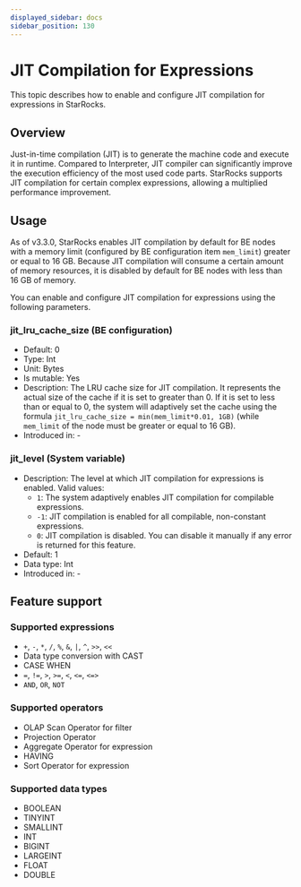 ```yaml
---
displayed_sidebar: docs
sidebar_position: 130
---
```


# JIT Compilation for Expressions

This topic describes how to enable and configure JIT compilation for expressions in StarRocks.

## Overview

Just-in-time compilation (JIT) is to generate the machine code and execute it in runtime. Compared to Interpreter, JIT compiler can significantly improve the execution efficiency of the most used code parts. StarRocks supports JIT compilation for certain complex expressions, allowing a multiplied performance improvement.

## Usage

As of v3.3.0, StarRocks enables JIT compilation by default for BE nodes with a memory limit (configured by BE configuration item `mem_limit`) greater or equal to 16 GB. Because JIT compilation will consume a certain amount of memory resources, it is disabled by default for BE nodes with less than 16 GB of memory.

You can enable and configure JIT compilation for expressions using the following parameters.

### jit_lru_cache_size (BE configuration)

- Default: 0
- Type: Int
- Unit: Bytes
- Is mutable: Yes
- Description: The LRU cache size for JIT compilation. It represents the actual size of the cache if it is set to greater than 0. If it is set to less than or equal to 0, the system will adaptively set the cache using the formula `jit_lru_cache_size = min(mem_limit*0.01, 1GB)` (while `mem_limit` of the node must be greater or equal to 16 GB).
- Introduced in: -

### jit_level  (System variable)

- Description: The level at which JIT compilation for expressions is enabled. Valid values:
  - `1`: The system adaptively enables JIT compilation for compilable expressions.
  - `-1`: JIT compilation is enabled for all compilable, non-constant expressions.
  - `0`: JIT compilation is disabled. You can disable it manually if any error is returned for this feature.
- Default: 1
- Data type: Int
- Introduced in: -

## Feature support

### Supported expressions

- `+`, `-`, `*`, `/`,  `%`, `&`, `|`, `^`, `>>`, `<<`
- Data type conversion with CAST
- CASE WHEN
- `=`, `!=`, `>`, `>=`, `<`, `<=`, `<=>`
- `AND`, `OR`, `NOT`

### Supported operators

- OLAP Scan Operator for filter
- Projection Operator
- Aggregate Operator for expression
- HAVING
- Sort Operator for expression

### Supported data types

- BOOLEAN
- TINYINT
- SMALLINT
- INT
- BIGINT
- LARGEINT
- FLOAT
- DOUBLE

